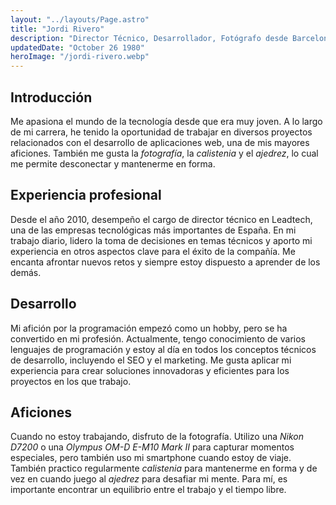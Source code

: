 ```yaml
---
layout: "../layouts/Page.astro"
title: "Jordi Rivero"
description: "Director Técnico, Desarrollador, Fotógrafo desde Barcelona"
updatedDate: "October 26 1980"
heroImage: "/jordi-rivero.webp"
---
```


## Introducción

Me apasiona el mundo de la tecnología desde que era muy joven. A lo largo de mi carrera, he tenido la oportunidad de trabajar en diversos proyectos relacionados con el desarrollo de aplicaciones web, una de mis mayores aficiones. También me gusta la *fotografía*, la *calistenia* y el *ajedrez*, lo cual me permite desconectar y mantenerme en forma.

## Experiencia profesional

Desde el año 2010, desempeño el cargo de director técnico en Leadtech, una de las empresas tecnológicas más importantes de España. En mi trabajo diario, lidero la toma de decisiones en temas técnicos y aporto mi experiencia en otros aspectos clave para el éxito de la compañía. Me encanta afrontar nuevos retos y siempre estoy dispuesto a aprender de los demás.

## Desarrollo

Mi afición por la programación empezó como un hobby, pero se ha convertido en mi profesión. Actualmente, tengo conocimiento de varios lenguajes de programación y estoy al día en todos los conceptos técnicos de desarrollo, incluyendo el SEO y el marketing. Me gusta aplicar mi experiencia para crear soluciones innovadoras y eficientes para los proyectos en los que trabajo.

## Aficiones

Cuando no estoy trabajando, disfruto de la fotografía. Utilizo una *Nikon D7200* o una *Olympus OM-D E-M10 Mark II* para capturar momentos especiales, pero también uso mi smartphone cuando estoy de viaje. También practico regularmente *calistenia* para mantenerme en forma y de vez en cuando juego al *ajedrez* para desafiar mi mente. Para mí, es importante encontrar un equilibrio entre el trabajo y el tiempo libre.
